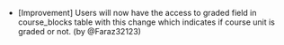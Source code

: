 - [Improvement] Users will now have the access to graded field in course_blocks table with this change which indicates if course unit is graded or not. (by @Faraz32123)
